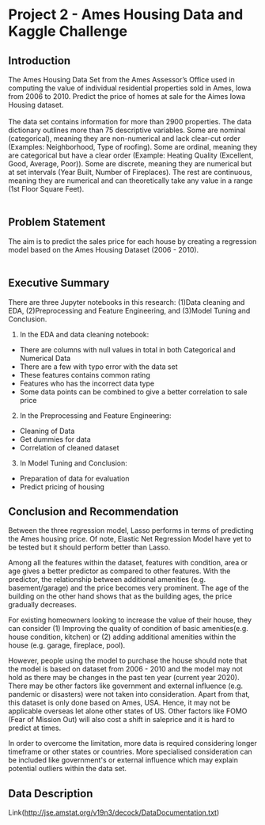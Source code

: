 # Project 2 - Ames Housing Data and Kaggle Challenge

## Introduction

The Ames Housing Data Set from the Ames Assessor’s Office used in computing the value of individual residential properties sold in Ames, Iowa from 2006 to 2010. Predict the price of homes at sale for the Aimes Iowa Housing dataset.<br><br>
The data set contains information for more than 2900 properties. The data dictionary outlines more than 75 descriptive variables. Some are nominal (categorical), meaning they are non-numerical and lack clear-cut order (Examples: Neighborhood, Type of roofing). Some are ordinal, meaning they are categorical but have a clear order (Example: Heating Quality (Excellent, Good, Average, Poor)). Some are discrete, meaning they are numerical but at set intervals (Year Built, Number of Fireplaces). The rest are continuous, meaning they are numerical and can theoretically take any value in a range (1st Floor Square Feet).<br><br>

## Problem Statement
The aim is to predict the sales price for each house by creating a regression model based on the Ames Housing Dataset (2006 - 2010).<br><br>


## Executive Summary

There are three Jupyter notebooks in this research: (1)Data cleaning and EDA, (2)Preprocessing and Feature Engineering, and (3)Model Tuning and Conclusion.<br>

1. In the EDA and data cleaning notebook:<br>
- There are columns with null values in total in both Categorical and Numerical Data<br>
- There are a few with typo error with the data set<br>
- These features contains common rating<br>
- Features who has the incorrect data type<br>
- Some data points can be combined to give a better correlation to sale price<br>

2. In the Preprocessing and Feature Engineering:<br>
- Cleaning of Data<br>
- Get dummies for data<br>
- Correlation of cleaned dataset<br>

3. In Model Tuning and Conclusion:<br>
- Preparation of data for evaluation<br>
- Predict pricing of housing<br>

## Conclusion and Recommendation

Between the three regression model, Lasso performs in terms of predicting the Ames housing price. Of note, Elastic Net Regression Model have yet to be tested but it should perform better than Lasso.<br>

Among all the features within the dataset, features with condition, area or age gives a better predictor as compared to other features. With the predictor, the relationship between additional amenities (e.g. basement/garage) and the price becomes very prominent. The age of the building on the other hand shows that as the building ages, the price gradually decreases.<br>

For existing homeowners looking to increase the value of their house, they can consider (1) Improving the quality of condition of basic amenities(e.g. house condition, kitchen) or (2) adding additional amenities within the house (e.g. garage, fireplace, pool).<br>

However, people using the model to purchase the house should note that the model is based on dataset from 2006 - 2010 and the model may not hold as there may be changes in the past ten year (current year 2020). There may be other factors like government and external influence (e.g. pandemic or disasters) were not taken into consideration. Apart from that, this dataset is only done based on Ames, USA. Hence, it may not be applicable overseas let alone other states of US. Other factors like FOMO (Fear of Mission Out) will also cost a shift in saleprice and it is hard to predict at times.<br>

In order to overcome the limitation, more data is required considering longer timeframe or other states or countries. More specialised consideration can be included like government's or external influence which may explain potential outliers within the data set.<br>

## Data Description

Link(http://jse.amstat.org/v19n3/decock/DataDocumentation.txt)
